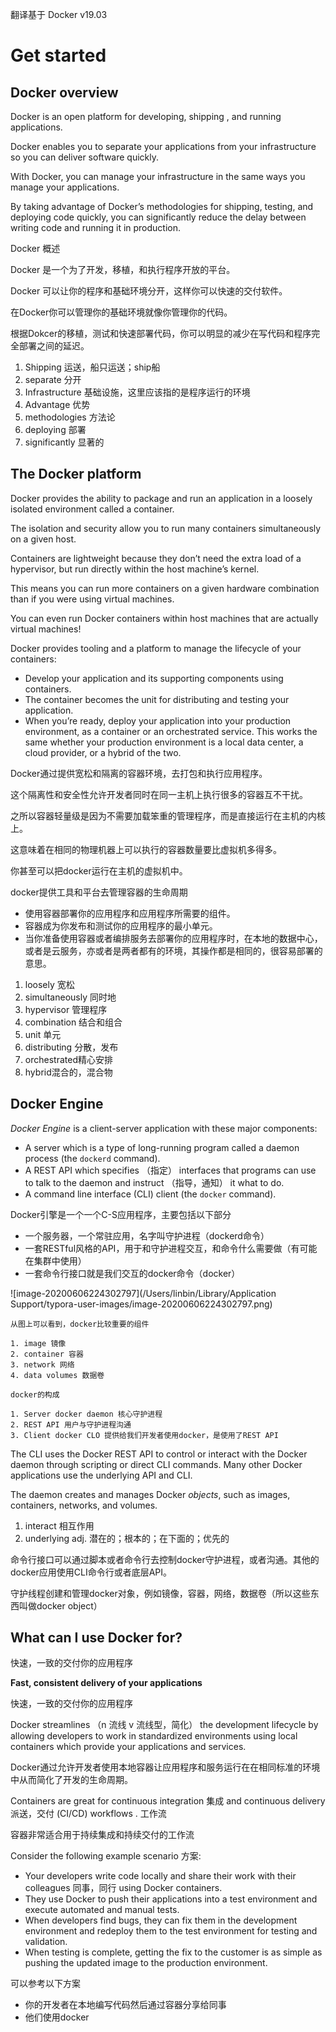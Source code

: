 翻译基于 Docker v19.03

# Get started

## Docker overview

Docker is an open platform for developing, shipping , and running applications. 

Docker enables you to separate your applications from your infrastructure  so you can deliver software quickly. 

With Docker, you can manage your infrastructure in the same ways you manage your applications. 

By taking advantage  of Docker’s methodologies  for shipping, testing, and deploying code quickly, you can significantly reduce the delay between writing code and running it in production.



Docker 概述

Docker 是一个为了开发，移植，和执行程序开放的平台。

Docker 可以让你的程序和基础环境分开，这样你可以快速的交付软件。

在Docker你可以管理你的基础环境就像你管理你的代码。

根据Dokcer的移植，测试和快速部署代码，你可以明显的减少在写代码和程序完全部署之间的延迟。



1. Shipping 运送，船只运送；ship船
2. separate 分开
3. Infrastructure 基础设施，这里应该指的是程序运行的环境
4. Advantage 优势
5. methodologies 方法论
6. deploying 部署
7. significantly 显著的



## The Docker platform

Docker provides the ability to package and run an application in a loosely isolated environment called a container. 

The isolation and security allow you to run many containers simultaneously on a given host. 

Containers are lightweight because they don’t need the extra load of a hypervisor, but run directly within the host machine’s kernel. 

This means you can run more containers on a given hardware combination  than if you were using virtual machines. 

You can even run Docker containers within host machines that are actually virtual machines!

Docker provides tooling and a platform to manage the lifecycle of your containers:

- Develop your application and its supporting components using containers.
- The container becomes the unit for distributing and testing your application.
- When you’re ready, deploy your application into your production environment, as a container or an orchestrated service. This works the same whether your production environment is a local data center, a cloud provider, or a hybrid of the two.

Docker通过提供宽松和隔离的容器环境，去打包和执行应用程序。

这个隔离性和安全性允许开发者同时在同一主机上执行很多的容器互不干扰。

之所以容器轻量级是因为不需要加载笨重的管理程序，而是直接运行在主机的内核上。

这意味着在相同的物理机器上可以执行的容器数量要比虚拟机多得多。

你甚至可以把docker运行在主机的虚拟机中。

docker提供工具和平台去管理容器的生命周期

- 使用容器部署你的应用程序和应用程序所需要的组件。
- 容器成为你发布和测试你的应用程序的最小单元。
- 当你准备使用容器或者编排服务去部署你的应用程序时，在本地的数据中心，或者是云服务，亦或者是两者都有的环境，其操作都是相同的，很容易部署的意思。



1. loosely 宽松
2. simultaneously 同时地
3. hypervisor 管理程序
4. combination 结合和组合
5. unit 单元
6. distributing 分散，发布
7. orchestrated精心安排
8. hybrid混合的，混合物



## Docker Engine

*Docker Engine* is a client-server application with these major components:

- A server which is a type of long-running program called a daemon process (the `dockerd` command).
- A REST API which specifies （指定） interfaces that programs can use to talk to the daemon and instruct （指导，通知） it what to do.
- A command line interface (CLI) client (the `docker` command).

Docker引擎是一个一个C-S应用程序，主要包括以下部分

- 一个服务器，一个常驻应用，名字叫守护进程（dockerd命令）
- 一套RESTful风格的API，用于和守护进程交互，和命令什么需要做（有可能在集群中使用）
- 一套命令行接口就是我们交互的docker命令（docker）

![image-20200606224302797](/Users/linbin/Library/Application Support/typora-user-images/image-20200606224302797.png)

```
从图上可以看到，docker比较重要的组件

1. image 镜像
2. container 容器
3. network 网络
4. data volumes 数据卷

docker的构成

1. Server docker daemon 核心守护进程
2. REST API 用户与守护进程沟通
3. Client docker CLO 提供给我们开发者使用docker，是使用了REST API
```



The CLI uses the Docker REST API to control or interact  with the Docker daemon through scripting or direct CLI commands. Many other Docker applications use the underlying API and CLI.

The daemon creates and manages Docker *objects*, such as images, containers, networks, and volumes.



1. interact 相互作用
2. underlying adj. 潜在的；根本的；在下面的；优先的



命令行接口可以通过脚本或者命令行去控制docker守护进程，或者沟通。其他的docker应用使用CLI命令行或者底层API。

守护线程创建和管理docker对象，例如镜像，容器，网络，数据卷（所以这些东西叫做docker object）



## What can I use Docker for?

快速，一致的交付你的应用程序

**Fast, consistent delivery of your applications**

快速，一致的交付你的应用程序

Docker streamlines （n 流线 v 流线型，简化） the development lifecycle by allowing developers to work in standardized environments using local containers which provide your applications and services. 



Docker通过允许开发者使用本地容器让应用程序和服务运行在在相同标准的环境中从而简化了开发的生命周期。



Containers are great for continuous integration 集成 and continuous delivery 派送，交付 (CI/CD) workflows . 工作流



容器非常适合用于持续集成和持续交付的工作流



Consider the following example scenario 方案:

- Your developers write code locally and share their work with their colleagues 同事，同行  using Docker containers.
- They use Docker to push their applications into a test environment and execute automated and manual tests.
- When developers find bugs, they can fix them in the development environment and redeploy them to the test environment for testing and validation.
- When testing is complete, getting the fix to the customer is as simple as pushing the updated image to the production environment.

可以参考以下方案

- 你的开发者在本地编写代码然后通过容器分享给同事
- 他们使用docker